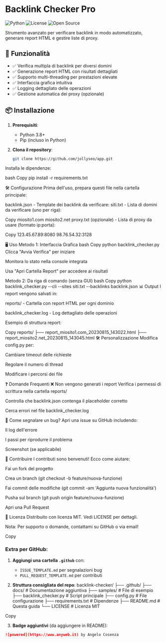 # Backlink Checker Pro

![Python](https://img.shields.io/badge/Python-3.8%2B-blue)
![License](https://img.shields.io/badge/License-MIT-green)
![Open Source](https://img.shields.io/badge/Open%20Source-Yes-brightgreen)

Strumento avanzato per verificare backlink in modo automatizzato, generare report HTML e gestire liste di proxy.

## 🚀 Funzionalità

- ✅ Verifica multipla di backlink per diversi domini
- ✅ Generazione report HTML con risultati dettagliati
- ✅ Supporto multi-threading per prestazioni elevate
- ✅ Interfaccia grafica intuitiva
- ✅ Logging dettagliato delle operazioni
- ✅ Gestione automatica dei proxy (opzionale)

## 📦 Installazione

1. **Prerequisiti**:
   - Python 3.8+
   - Pip (incluso in Python)

2. **Clona il repository**:
   ```bash
   git clone https://github.com/jollyseo/app.git

Installa le dipendenze:

bash
Copy
pip install -r requirements.txt

🛠 Configurazione
Prima dell'uso, prepara questi file nella cartella principale:

backlink.json - Template dei backlink da verificare:
siti.txt - Lista di domini da verificare (uno per riga):

Copy
miosito1.com
miosito2.net
proxy.txt (opzionale) - Lista di proxy da usare (formato ip:porta):

Copy
123.45.67.89:8080
98.76.54.32:3128

🖥 Uso
Metodo 1: Interfaccia Grafica
bash
Copy
python backlink_checker.py
Clicca "Avvia Verifica" per iniziare

Monitora lo stato nella console integrata

Usa "Apri Cartella Report" per accedere ai risultati

Metodo 2: Da riga di comando (senza GUI)
bash
Copy
python backlink_checker.py --cli --sites siti.txt --backlinks backlink.json
📊 Output
I report vengono salvati in:

reports/ - Cartella con report HTML per ogni dominio

backlink_checker.log - Log dettagliato delle operazioni

Esempio di struttura report:

Copy
reports/
├── report_miosito1.com_20230815_143022.html
├── report_miosito2.net_20230815_143045.html
🛠 Personalizzazione
Modifica config.py per:

Cambiare timeout delle richieste

Regolare il numero di thread

Modificare i percorsi dei file

❓ Domande Frequenti
❌ Non vengono generati i report
Verifica i permessi di scrittura nella cartella reports/

Controlla che backlink.json contenga il placeholder corretto

Cerca errori nel file backlink_checker.log

🐛 Come segnalare un bug?
Apri una issue su GitHub includendo:

Il log dell'errore

I passi per riprodurre il problema

Screenshot (se applicabile)

🤝 Contribuire
I contributi sono benvenuti! Ecco come aiutare:

Fai un fork del progetto

Crea un branch (git checkout -b feature/nuova-funzione)

Fai commit delle modifiche (git commit -am 'Aggiunta nuova funzionalità')

Pusha sul branch (git push origin feature/nuova-funzione)

Apri una Pull Request

📄 Licenza
Distribuito con licenza MIT. Vedi LICENSE per dettagli.

Nota: Per supporto o domande, contattami su GitHub o via email!

Copy

### Extra per GitHub:

1. **Aggiungi una cartella `.github`** con:
   - `ISSUE_TEMPLATE.md` per segnalazioni bug
   - `PULL_REQUEST_TEMPLATE.md` per contributi

2. **Struttura consigliata del repo**:
backlink-checker/
├── .github/
├── docs/ # Documentazione aggiuntiva
├── samples/ # File di esempio
├── backlink_checker.py # Script principale
├── config.py # File configurazione
├── requirements.txt # Dipendenze
├── README.md # Questa guida
└── LICENSE # Licenza MIT

Copy

3. **Badge aggiuntivi** (da aggiungere in README):
```markdown
![powered](https://www.anyweb.it) by Angelo Cosenza

